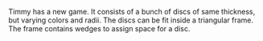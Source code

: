 Timmy has a new game. It consists of a bunch of discs of same thickness, but varying colors and radii.
The discs can be fit inside a triangular frame. The frame contains wedges to assign space for a disc.
